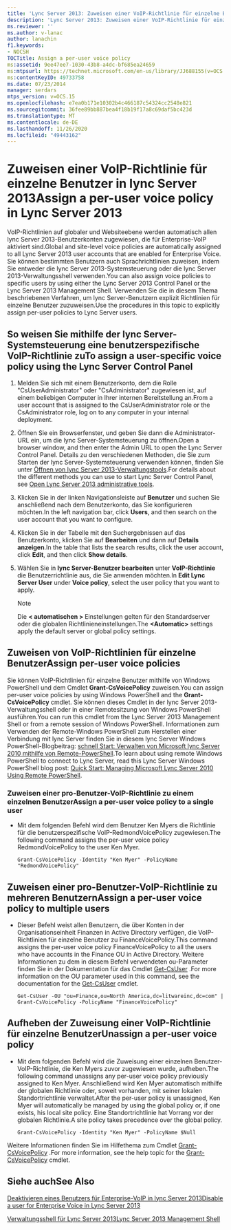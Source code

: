 ```yaml
---
title: 'Lync Server 2013: Zuweisen einer VoIP-Richtlinie für einzelne Benutzer'
description: 'Lync Server 2013: Zuweisen einer VoIP-Richtlinie für einzelne Benutzer.'
ms.reviewer: ''
ms.author: v-lanac
author: lanachin
f1.keywords:
- NOCSH
TOCTitle: Assign a per-user voice policy
ms:assetid: 9ee47ee7-1030-43b8-a4dc-bf685ea24659
ms:mtpsurl: https://technet.microsoft.com/en-us/library/JJ688155(v=OCS.15)
ms:contentKeyID: 49733758
ms.date: 07/23/2014
manager: serdars
mtps_version: v=OCS.15
ms.openlocfilehash: e7ea0b171e10302b4c466187c54324cc2548e821
ms.sourcegitcommit: 36fee89bb887bea4f18b19f17a8c69daf5bc423d
ms.translationtype: MT
ms.contentlocale: de-DE
ms.lasthandoff: 11/26/2020
ms.locfileid: "49443162"
---
```

# <a name="assign-a-per-user-voice-policy-in-lync-server-2013"></a><span data-ttu-id="e2b46-103">Zuweisen einer VoIP-Richtlinie für einzelne Benutzer in lync Server 2013</span><span class="sxs-lookup"><span data-stu-id="e2b46-103">Assign a per-user voice policy in Lync Server 2013</span></span>

 


<span data-ttu-id="e2b46-104">VoIP-Richtlinien auf globaler und Websiteebene werden automatisch allen lync Server 2013-Benutzerkonten zugewiesen, die für Enterprise-VoIP aktiviert sind.</span><span class="sxs-lookup"><span data-stu-id="e2b46-104">Global and site-level voice policies are automatically assigned to all Lync Server 2013 user accounts that are enabled for Enterprise Voice.</span></span> <span data-ttu-id="e2b46-105">Sie können bestimmten Benutzern auch Sprachrichtlinien zuweisen, indem Sie entweder die lync Server 2013-Systemsteuerung oder die lync Server 2013-Verwaltungsshell verwenden.</span><span class="sxs-lookup"><span data-stu-id="e2b46-105">You can also assign voice policies to specific users by using either the Lync Server 2013 Control Panel or the Lync Server 2013 Management Shell.</span></span> <span data-ttu-id="e2b46-106">Verwenden Sie die in diesem Thema beschriebenen Verfahren, um lync Server-Benutzern explizit Richtlinien für einzelne Benutzer zuzuweisen.</span><span class="sxs-lookup"><span data-stu-id="e2b46-106">Use the procedures in this topic to explicitly assign per-user policies to Lync Server users.</span></span>

## <a name="to-assign-a-user-specific-voice-policy-using-the-lync-server-control-panel"></a><span data-ttu-id="e2b46-107">So weisen Sie mithilfe der lync Server-Systemsteuerung eine benutzerspezifische VoIP-Richtlinie zu</span><span class="sxs-lookup"><span data-stu-id="e2b46-107">To assign a user-specific voice policy using the Lync Server Control Panel</span></span>

1.  <span data-ttu-id="e2b46-108">Melden Sie sich mit einem Benutzerkonto, dem die Rolle "CsUserAdministrator" oder "CsAdministrator" zugewiesen ist, auf einem beliebigen Computer in Ihrer internen Bereitstellung an.</span><span class="sxs-lookup"><span data-stu-id="e2b46-108">From a user account that is assigned to the CsUserAdministrator role or the CsAdministrator role, log on to any computer in your internal deployment.</span></span>

2.  <span data-ttu-id="e2b46-109">Öffnen Sie ein Browserfenster, und geben Sie dann die Administrator-URL ein, um die lync Server-Systemsteuerung zu öffnen.</span><span class="sxs-lookup"><span data-stu-id="e2b46-109">Open a browser window, and then enter the Admin URL to open the Lync Server Control Panel.</span></span> <span data-ttu-id="e2b46-110">Details zu den verschiedenen Methoden, die Sie zum Starten der lync Server-Systemsteuerung verwenden können, finden Sie unter [Öffnen von lync Server 2013-Verwaltungstools](lync-server-2013-open-lync-server-administrative-tools.md).</span><span class="sxs-lookup"><span data-stu-id="e2b46-110">For details about the different methods you can use to start Lync Server Control Panel, see [Open Lync Server 2013 administrative tools](lync-server-2013-open-lync-server-administrative-tools.md).</span></span>

3.  <span data-ttu-id="e2b46-111">Klicken Sie in der linken Navigationsleiste auf **Benutzer** und suchen Sie anschließend nach dem Benutzerkonto, das Sie konfigurieren möchten.</span><span class="sxs-lookup"><span data-stu-id="e2b46-111">In the left navigation bar, click **Users**, and then search on the user account that you want to configure.</span></span>

4.  <span data-ttu-id="e2b46-112">Klicken Sie in der Tabelle mit den Suchergebnissen auf das Benutzerkonto, klicken Sie auf **Bearbeiten** und dann auf **Details anzeigen**.</span><span class="sxs-lookup"><span data-stu-id="e2b46-112">In the table that lists the search results, click the user account, click **Edit**, and then click **Show details**.</span></span>

5.  <span data-ttu-id="e2b46-113">Wählen Sie in **lync Server-Benutzer bearbeiten** unter **VoIP-Richtlinie** die Benutzerrichtlinie aus, die Sie anwenden möchten.</span><span class="sxs-lookup"><span data-stu-id="e2b46-113">In **Edit Lync Server User** under **Voice policy**, select the user policy that you want to apply.</span></span>
    

    > [!NOTE]  
    > <span data-ttu-id="e2b46-114">Die <STRONG> &lt; automatischen &gt; </STRONG> Einstellungen gelten für den Standardserver oder die globalen Richtlinieneinstellungen.</span><span class="sxs-lookup"><span data-stu-id="e2b46-114">The <STRONG>&lt;Automatic&gt;</STRONG> settings apply the default server or global policy settings.</span></span>



## <a name="assign-per-user-voice-policies"></a><span data-ttu-id="e2b46-115">Zuweisen von VoIP-Richtlinien für einzelne Benutzer</span><span class="sxs-lookup"><span data-stu-id="e2b46-115">Assign per-user voice policies</span></span>

<span data-ttu-id="e2b46-116">Sie können VoIP-Richtlinien für einzelne Benutzer mithilfe von Windows PowerShell und dem Cmdlet **Grant-CsVoicePolicy** zuweisen.</span><span class="sxs-lookup"><span data-stu-id="e2b46-116">You can assign per-user voice policies by using Windows PowerShell and the **Grant-CsVoicePolicy** cmdlet.</span></span> <span data-ttu-id="e2b46-117">Sie können dieses Cmdlet in der lync Server 2013-Verwaltungsshell oder in einer Remotesitzung von Windows PowerShell ausführen.</span><span class="sxs-lookup"><span data-stu-id="e2b46-117">You can run this cmdlet from the Lync Server 2013 Management Shell or from a remote session of Windows PowerShell.</span></span> <span data-ttu-id="e2b46-118">Informationen zum Verwenden der Remote-Windows PowerShell zum Herstellen einer Verbindung mit lync Server finden Sie in diesem lync Server Windows PowerShell-Blogbeitrag: [schnell Start: Verwalten von Microsoft lync Server 2010 mithilfe von Remote-PowerShell](https://go.microsoft.com/fwlink/p/?linkId=255876).</span><span class="sxs-lookup"><span data-stu-id="e2b46-118">To learn about using remote Windows PowerShell to connect to Lync Server, read this Lync Server Windows PowerShell blog post: [Quick Start: Managing Microsoft Lync Server 2010 Using Remote PowerShell](https://go.microsoft.com/fwlink/p/?linkId=255876).</span></span>

### <a name="assign-a-per-user-voice-policy-to-a-single-user"></a><span data-ttu-id="e2b46-119">Zuweisen einer pro-Benutzer-VoIP-Richtlinie zu einem einzelnen Benutzer</span><span class="sxs-lookup"><span data-stu-id="e2b46-119">Assign a per-user voice policy to a single user</span></span>

  - <span data-ttu-id="e2b46-120">Mit dem folgenden Befehl wird dem Benutzer Ken Myers die Richtlinie für die benutzerspezifische VoIP-RedmondVoicePolicy zugewiesen.</span><span class="sxs-lookup"><span data-stu-id="e2b46-120">The following command assigns the per-user voice policy RedmondVoicePolicy to the user Ken Myer.</span></span>
    
        Grant-CsVoicePolicy -Identity "Ken Myer" -PolicyName "RedmondVoicePolicy"

## <a name="assign-a-per-user-voice-policy-to-multiple-users"></a><span data-ttu-id="e2b46-121">Zuweisen einer pro-Benutzer-VoIP-Richtlinie zu mehreren Benutzern</span><span class="sxs-lookup"><span data-stu-id="e2b46-121">Assign a per-user voice policy to multiple users</span></span>

  - <span data-ttu-id="e2b46-122">Dieser Befehl weist allen Benutzern, die über Konten in der Organisationseinheit Finanzen in Active Directory verfügen, die VoIP-Richtlinien für einzelne Benutzer zu FinanceVoicePolicy.</span><span class="sxs-lookup"><span data-stu-id="e2b46-122">This command assigns the per-user voice policy FinanceVoicePolicy to all the users who have accounts in the Finance OU in Active Directory.</span></span> <span data-ttu-id="e2b46-123">Weitere Informationen zu dem in diesem Befehl verwendeten ou-Parameter finden Sie in der Dokumentation für das Cmdlet [Get-CsUser](https://technet.microsoft.com/library/gg398125\(v=ocs.15\)) .</span><span class="sxs-lookup"><span data-stu-id="e2b46-123">For more information on the OU parameter used in this command, see the documentation for the [Get-CsUser](https://technet.microsoft.com/library/gg398125\(v=ocs.15\)) cmdlet.</span></span>
    
        Get-CsUser -OU "ou=Finance,ou=North America,dc=litwareinc,dc=com" | Grant-CsVoicePolicy -PolicyName "FinanceVoicePolicy"

## <a name="unassign-a-per-user-voice-policy"></a><span data-ttu-id="e2b46-124">Aufheben der Zuweisung einer VoIP-Richtlinie für einzelne Benutzer</span><span class="sxs-lookup"><span data-stu-id="e2b46-124">Unassign a per-user voice policy</span></span>

  - <span data-ttu-id="e2b46-125">Mit dem folgenden Befehl wird die Zuweisung einer einzelnen Benutzer-VoIP-Richtlinie, die Ken Myers zuvor zugewiesen wurde, aufheben.</span><span class="sxs-lookup"><span data-stu-id="e2b46-125">The following command unassigns any per-user voice policy previously assigned to Ken Myer.</span></span> <span data-ttu-id="e2b46-126">Anschließend wird Ken Myer automatisch mithilfe der globalen Richtlinie oder, soweit vorhanden, mit seiner lokalen Standortrichtlinie verwaltet.</span><span class="sxs-lookup"><span data-stu-id="e2b46-126">After the per-user policy is unassigned, Ken Myer will automatically be managed by using the global policy or, if one exists, his local site policy.</span></span> <span data-ttu-id="e2b46-127">Eine Standortrichtlinie hat Vorrang vor der globalen Richtlinie.</span><span class="sxs-lookup"><span data-stu-id="e2b46-127">A site policy takes precedence over the global policy.</span></span>
    
        Grant-CsVoicePolicy -Identity "Ken Myer" -PolicyName $Null

<span data-ttu-id="e2b46-128">Weitere Informationen finden Sie im Hilfethema zum Cmdlet [Grant-CsVoicePolicy](https://technet.microsoft.com/library/gg398828\(v=ocs.15\)) .</span><span class="sxs-lookup"><span data-stu-id="e2b46-128">For more information, see the help topic for the [Grant-CsVoicePolicy](https://technet.microsoft.com/library/gg398828\(v=ocs.15\)) cmdlet.</span></span>

## <a name="see-also"></a><span data-ttu-id="e2b46-129">Siehe auch</span><span class="sxs-lookup"><span data-stu-id="e2b46-129">See Also</span></span>


[<span data-ttu-id="e2b46-130">Deaktivieren eines Benutzers für Enterprise-VoIP in lync Server 2013</span><span class="sxs-lookup"><span data-stu-id="e2b46-130">Disable a user for Enterprise Voice in Lync Server 2013</span></span>](lync-server-2013-disable-a-user-for-enterprise-voice.md)  


[<span data-ttu-id="e2b46-131">Verwaltungsshell für Lync Server 2013</span><span class="sxs-lookup"><span data-stu-id="e2b46-131">Lync Server 2013 Management Shell</span></span>](lync-server-2013-lync-server-management-shell.md)

